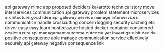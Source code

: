 api gateway mlmc app proposed deciders kakarotto technical story move interservices communication api gateway problem statement microservices architecture good idea api gateway service manage interservices communication handle crosscutting concern logging security caching etc driver easy easy learn hosted azure hosted docker container considered ocelot azure api management outcome outcome yet investigate bit decide positive consequence able manage communication service effectively securely api gateway negative consequence link